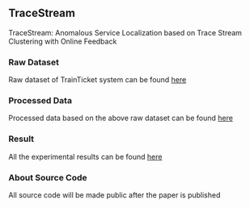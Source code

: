 ## TraceStream

TraceStream: Anomalous Service Localization based on Trace Stream Clustering with Online Feedback

### Raw Dataset

Raw dataset of TrainTicket system can be found [here](https://github.com/TraceStream2022/TraceStream/tree/master/data/trainticket)

### Processed Data

Processed data based on the above raw dataset can be found [here](https://github.com/TraceStream2022/TraceStream/tree/master/data)

### Result

All the experimental results can be found [here](https://github.com/TraceStream2022/TraceStream/tree/master/results)

### About Source Code

All source code will be made public after the paper is published
